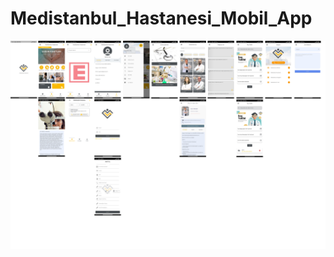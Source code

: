 # Medistanbul_Hastanesi_Mobil_App
<link src="https://play.google.com/store/apps/details?id=com.medistanbul.medistanbulmobileapp&pli=1">

<img src="https://github.com/Ogzhanakc/Medistanbul_Hastanesi_Mobil_App/blob/master/MobileAppMap.png" width="auto">

